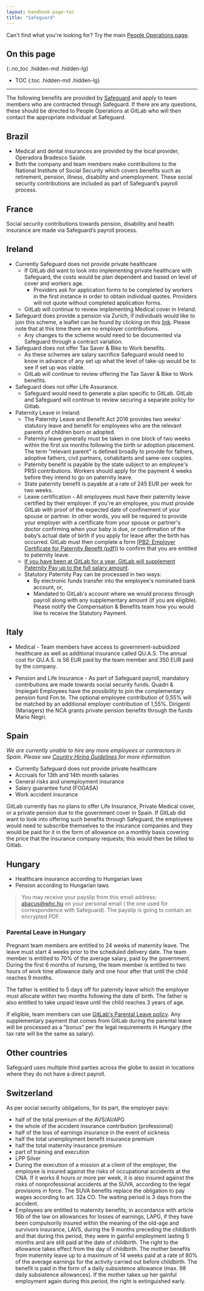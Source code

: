 ```yaml
---
layout: handbook-page-toc
title: "Safeguard"
---
```


Can't find what you're looking for? Try the main [People Operations page](/handbook/people-group/).

## On this page
{:.no_toc .hidden-md .hidden-lg}

- TOC
{:toc .hidden-md .hidden-lg}

----

The following benefits are provided by [Safeguard](https://www.safeguardglobal.com/) and apply to team members who are contracted through Safeguard. If there are any questions, these should be directed to People Operations at GitLab who will then contact the appropriate individual at Safeguard.

## Brazil
* Medical and dental insurances are provided by the local provider, Operadora Bradesco Saúde.
* Both the company and team members make contributions to the National Institute of Social Security which covers benefits such as retirement, pension, illness, disability and unemployment. These social security contributions are included as part of Safeguard’s payroll process.

## France
Social security contributions towards pension, disability and health insurance are made via Safeguard’s payroll process.

## Ireland

- Currently Safeguard does not provide private healthcare
  * If GitLab did want to look into implementing private healthcare with Safeguard, the costs would be plan dependent and based on level of cover and workers age.
    - Providers ask for application forms to be completed by workers in the first instance in order to obtain individual quotes. Providers will not quote without completed application forms.
  * GitLab will continue to review implementing Medical cover in Ireland.
- Safeguard does provide a pension via Zurich, if individuals would like to join this scheme, a leaflet can be found by clicking on this [link](https://drive.google.com/file/d/1GRasMwjchtKSw4ZkPJNJsiCjAU-MOsNH/view?usp=sharing). Please note that at this time there are no employer contributions.
  * Any changes to the scheme would need to be documented via Safeguard through a contract variation.
- Safeguard does not offer Tax Saver & Bike to Work benefits.
  * As these schemes are salary sacrifice Safeguard would need to know in advance of any set up what the level of take-up would be to see if set up was viable.
  * GitLab will continue to review offering the Tax Saver & Bike to Work benefits.
- Safeguard does not offer Life Assurance.
  * Safeguard would need to generate a plan specific to GitLab. GitLab and Safeguard will continue to review securing a separate policy for Gitlab.
- Paternity Leave in Ireland:
  *  The Paternity Leave and Benefit Act 2016 provides two weeks' statutory leave and benefit for employees who are the relevant parents of children born or adopted.
  *  Paternity leave generally must be taken in one block of two weeks within the first six months following the birth or adoption placement. The term "relevant parent" is defined broadly to provide for fathers, adoptive fathers, civil partners, cohabitants and same-sex couples.
  *  Paternity benefit is payable by the state subject to an employee's PRSI contributions. Workers should apply for the payment 4 weeks before they intend to go on paternity leave.
  *  State paternity benefit is payable at a rate of 245 EUR per week for two weeks.
  *  Leave certification - All employees must have their paternity leave certified by their employer. If you're an employee, you must provide GitLab with proof of the expected date of confinement of your spouse or partner. In other words, you will be required to provide your employer with a certificate from your spouse or partner's doctor confirming when your baby is due, or confirmation of the baby’s actual date of birth if you apply for leave after the birth has occurred. GitLab must then complete a form [(PB2: Employer Certificate for Paternity Benefit (pdf))](http://www.welfare.ie/en/pdf/PB2.pdf) to confirm that you are entitled to paternity leave.
  *  [If you have been at GitLab for a year, GitLab will supplement Paternity Pay up to the full salary amount](/handbook/total-rewards/benefits/general-and-entity-benefits/#parental-leave).
  *  Statutory Paternity Pay can be processed in two ways:
     *  By electronic funds transfer into the employee's nominated bank account, or,
     *  Mandated to GitLab's account where we would process through payroll along with any supplementary amount (if you are eligible).
    Please notify the Compensation & Benefits team how you would like to receive the Statutory Payment.

## Italy
* Medical - Team members have access to government-subsidized healthcare as well as additional insurance called QU.A.S. The annual cost for QU.A.S. is 56 EUR paid by the team member and 350 EUR paid by the company.

* Pension and Life Insurance - As part of Safeguard payroll, mandatory contributions are made towards social security funds.
Quadri & Impiegati Employees have the possibility to join the complementary pension fund Fon.te. The optional employee contribution of 0,55% will be matched by an additional employer contribution of 1,55%. Dirigenti (Managers) the NCA grants private pension benefits through the funds Mario Negri.


## Spain

_We are currently unable to hire any more employees or contractors in Spain. Please see [Country Hiring Guidelines](/jobs/faq/#country-hiring-guidelines) for more information._

- Currently Safeguard does not provide private healthcare
- Accruals for 13th and 14th month salaries
- General risks and unemployment insurance
- Salary guarantee fund (FOGASA)
- Work accident insurance

 GitLab currently has no plans to offer Life Insurance, Private Medical cover, or a private pension due to the government cover in Spain. If GitLab did want to look into offering such benefits through Safeguard, the employees would need to subscribe themselves to the insurance companies and they would be paid for it in the form of allowance on a monthly basis covering the price that the insurance company requests; this would then be billed to Gitlab.

## Hungary

- Healthcare insurance according to Hungarian laws
- Pension according to Hungarian laws

> You may receive your payslip from this email address: abacus@whc.hu on your personal email ( the one used for correspondence with Safeguard). The payslip is going to contain an encrypted PDF.

### Parental Leave in Hungary

Pregnant team members are entitled to 24 weeks of maternity leave. The leave must start 4 weeks prior to the scheduled delivery date. The team member is entitled to 70% of the average salary, paid by the government. During the first 6 months of nursing, the team member is entitled to two hours of work time allowance daily and one hour after that until the child reaches 9 months.

The father is entitled to 5 days off for paternity leave which the employer must allocate within two months following the date of birth. The father is also entitled to take unpaid leave until the child reaches 3 years of age.

If eligible, team members can use [GitLab's Parental Leave policy](/handbook/total-rewards/benefits/general-and-entity-benefits/#parental-leave). Any supplementary payment that comes from GitLab during the parental leave will be processed as a "bonus" per the legal requirements in Hungary (the tax rate will be the same as salary).

## Other countries

Safeguard uses multiple third parties across the globe to assist in locations where they do not have a direct payroll.

## Switzerland

As per social security obligations, for its part, the employer pays:
- half of the total premium of the AVS/AI/APG
- the whole of the accident insurance contribution (professional)
- half of the loss of earnings insurance in the event of sickness
- half the total unemployment benefit insurance premium
- half the total maternity insurance premium
- part of training and execution
- LPP Silver
- During the execution of a mission at a client of the employer, the employee is insured against the risks of occupational accidents at the CNA. If it works 8 hours or more per week, it is also insured against the risks of nonprofessional accidents at the SUVA, according to the legal provisions in force. The SUVA benefits replace the obligation to pay wages according to art. 32a CO. The waiting period is 3 days from the accident.
- Employees are entitled to maternity benefits, in accordance with article 16b of the law on allowances for losses of earnings, LAPG, if they have been compulsorily insured within the meaning of the old-age and survivors insurance, LAVS, during the 9 months preceding the childbirth and that during this period, they were in gainful employment lasting 5 months and are still paid at the date of childbirth. The right to the allowance takes effect from the day of childbirth. The mother benefits from maternity leave up to a maximum of 14 weeks paid at a rate of 80% of the average earnings for the activity carried out before childbirth. The benefit is paid in the form of a daily subsistence allowance (max. 98 daily subsistence allowances). If the mother takes up her gainful employment again during this period, the right is extinguished early.
